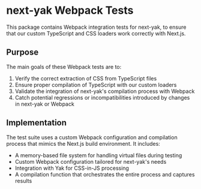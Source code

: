 # next-yak Webpack Tests

This package contains Webpack integration tests for next-yak, to ensure that our custom TypeScript and CSS loaders work correctly with Next.js.

## Purpose

The main goals of these Webpack tests are to:

1. Verify the correct extraction of CSS from TypeScript files
2. Ensure proper compilation of TypeScript with our custom loaders
3. Validate the integration of next-yak's compilation process with Webpack
4. Catch potential regressions or incompatibilities introduced by changes in next-yak or Webpack

## Implementation

The test suite uses a custom Webpack configuration and compilation process that mimics the Next.js build environment. It includes:

- A memory-based file system for handling virtual files during testing
- Custom Webpack configuration tailored for next-yak's needs
- Integration with Yak for CSS-in-JS processing
- A compilation function that orchestrates the entire process and captures results